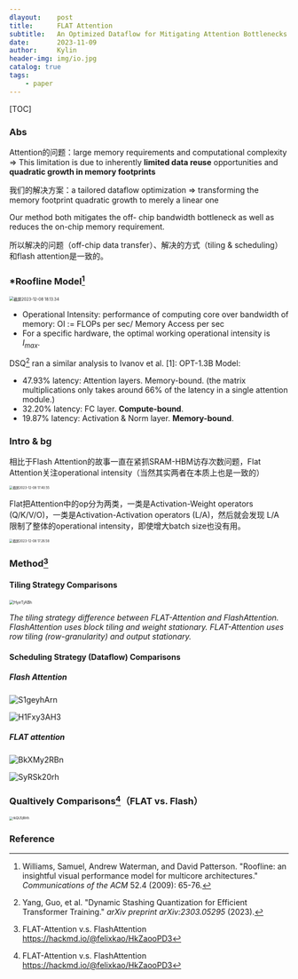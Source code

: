 ```yaml
---
dlayout:    post
title:      FLAT Attention
subtitle:   An Optimized Dataflow for Mitigating Attention Bottlenecks
date:       2023-11-09
author:     Kylin
header-img: img/io.jpg
catalog: true
tags:
    - paper
---
```




[TOC]

### Abs

Attention的问题：large memory requirements and computational complexity => This limitation is due to inherently **limited data reuse** opportunities and **quadratic growth in memory footprints**

我们的解决方案：a tailored dataflow optimization => transforming the memory footprint quadratic growth to merely a linear one

Our method both mitigates the off- chip bandwidth bottleneck as well as reduces the on-chip memory requirement.

所以解决的问题（off-chip data transfer）、解决的方式（tiling & scheduling）和flash attention是一致的。



### *Roofline Model[^3]

<img src="http://kylinhub.oss-cn-shanghai.aliyuncs.com/uPic/20231208181359.png" alt="截屏2023-12-08 18.13.34" style="zoom:50%;" />

- Operational Intensity: performance of computing core over bandwidth of memory: OI := FLOPs per sec/ Memory Access per sec
- For a specific hardware, the optimal working operational intensity is $I_{max}$.



DSQ[^4] ran a similar analysis to Ivanov et al. [1]: OPT-1.3B Model:

- 47.93% latency: Attention layers. Memory-bound. (the matrix multiplications only takes around 66% of the latency in a single attention module.)
- 32.20% latency: FC layer. **Compute-bound**.
- 19.87% latency: Activation & Norm layer. **Memory-bound**.



### Intro & bg

相比于Flash Attention的故事一直在紧抓SRAM-HBM访存次数问题，Flat Attention关注operational intensity（当然其实两者在本质上也是一致的）

<img src="http://kylinhub.oss-cn-shanghai.aliyuncs.com/uPic/20231208174117.png" alt="截屏2023-12-08 17.40.55" style="zoom:40%;" />

Flat把Attention中的op分为两类，一类是Activation-Weight operators (Q/K/V/O)，一类是Activation-Activation operators (L/A)，然后就会发现 L/A 限制了整体的operational intensity，即使增大batch size也没有用。

<img src="http://kylinhub.oss-cn-shanghai.aliyuncs.com/uPic/20231208172859.png" alt="截屏2023-12-08 17.26.58" style="zoom:40%;" />



### Method[^1]

#### Tiling Strategy Comparisons

<img src="http://kylinhub.oss-cn-shanghai.aliyuncs.com/uPic/20231208175247.png" alt="HyirTjABh" style="zoom:50%;" />

*The tiling strategy difference between FLAT-Attention and FlashAttention. FlashAttention uses block tiling and weight stationary. FLAT-Attention uses row tiling (row-granularity) and output stationary.*

#### Scheduling Strategy (Dataflow) Comparisons

##### Flash Attention

![S1geyhArn](http://kylinhub.oss-cn-shanghai.aliyuncs.com/uPic/20231208175521.png)

![H1Fxy3AH3](http://kylinhub.oss-cn-shanghai.aliyuncs.com/uPic/20231208175529.png)

##### FLAT attention

![BkXMy2RBn](http://kylinhub.oss-cn-shanghai.aliyuncs.com/uPic/20231208175837.png)

![SyRSk20rh](http://kylinhub.oss-cn-shanghai.aliyuncs.com/uPic/20231208175845.png)



### Qualtively Comparisons[^1]（FLAT vs. Flash）

<img src="http://kylinhub.oss-cn-shanghai.aliyuncs.com/uPic/20231208175148.png" alt="rkQU5jRHh" style="zoom:40%;" />



### Reference

[^1]: FLAT-Attention v.s. FlashAttention https://hackmd.io/@felixkao/HkZaooPD3
[^ 2]: Kao, Sheng-Chun, et al. "FLAT: An Optimized Dataflow for Mitigating Attention Bottlenecks." *Proceedings of the 28th ACM International Conference on Architectural Support for Programming Languages and Operating Systems, Volume 2*. 2023.

[^ 3]: Williams, Samuel, Andrew Waterman, and David Patterson. "Roofline: an insightful visual performance model for multicore architectures." *Communications of the ACM* 52.4 (2009): 65-76.
[^ 4]: Yang, Guo, et al. "Dynamic Stashing Quantization for Efficient Transformer Training." *arXiv preprint arXiv:2303.05295* (2023).

